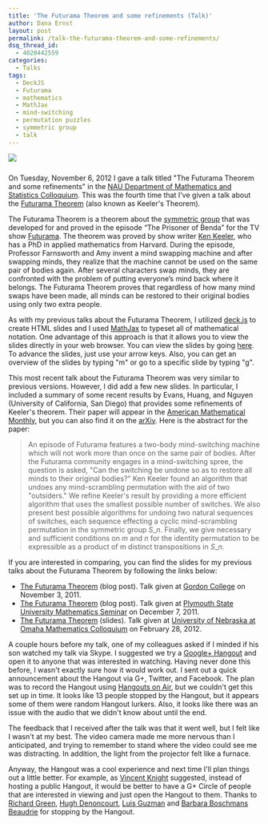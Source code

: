 ```yaml
---
title: 'The Futurama Theorem and some refinements (Talk)'
author: Dana Ernst
layout: post
permalink: /talk-the-futurama-theorem-and-some-refinements/
dsq_thread_id:
  - 4020442559
categories:
  - Talks
tags:
  - DeckJS
  - Futurama
  - mathematics
  - MathJax
  - mind-switching
  - permutation puzzles
  - symmetric group
  - talk
---
```


<div class="text-center">
<img src="{{ site.baseurl }}/images/FuturamaTheoremBoard.png" class="img-rounded" img style="margin-bottom: 10px" />
</div>

On Tuesday, November 6, 2012 I gave a talk titled "The Futurama Theorem and some refinements" in the [NAU Department of Mathematics and Statistics Colloquium][1]. This was the fourth time that I've given a talk about the [Futurama Theorem][2] (also known as Keeler's Theorem).

The Futurama Theorem is a theorem about the [symmetric group][3] that was developed for and proved in the episode “The Prisoner of Benda” for the TV show [Futurama][4]. The theorem was proved by show writer [Ken Keeler][5], who has a PhD in applied mathematics from Harvard. During the episode, Professor Farnsworth and Amy invent a mind swapping machine and after swapping minds, they realize that the machine cannot be used on the same pair of bodies again. After several characters swap minds, they are confronted with the problem of putting everyone’s mind back where it belongs. The Futurama Theorem proves that regardless of how many mind swaps have been made, all minds can be restored to their original bodies using only two extra people.

As with my previous talks about the Futurama Theorem, I utilized [deck.js][6] to create HTML slides and I used [MathJax][7] to typeset all of mathematical notation. One advantage of this approach is that it allows you to view the slides directly in your web browser. You can view the slides by going [here][8]. To advance the slides, just use your arrow keys. Also, you can get an overview of the slides by typing "m" or go to a specific slide by typing "g".

This most recent talk about the Futurama Theorem was very similar to previous versions. However, I did add a few new slides. In particular, I included a summary of some recent results by Evans, Huang, and Nguyen (University of California, San Diego) that provides some refinements of Keeler's theorem. Their paper will appear in the [American Mathematical Monthly][9], but you can also find it on the [arXiv][10]. Here is the abstract for the paper:

> An episode of Futurama features a two-body mind-switching machine which will not work more than once on the same pair of bodies. After the Futurama community engages in a mind-switching spree, the question is asked, "Can the switching be undone so as to restore all minds to their original bodies?" Ken Keeler found an algorithm that undoes any mind-scrambling permutation with the aid of two "outsiders." We refine Keeler's result by providing a more efficient algorithm that uses the smallest possible number of switches. We also present best possible algorithms for undoing two natural sequences of switches, each sequence effecting a cyclic mind-scrambling permutation in the symmetric group $S\_n$. Finally, we give necessary and sufficient conditions on $m$ and $n$ for the identity permutation to be expressible as a product of m distinct transpositions in $S\_n$.

If you are interested in comparing, you can find the slides for my previous talks about the Futurama Theorem by following the links below:

  * [The Futurama Theorem][11] (blog post). Talk given at [Gordon College][12] on November 3, 2011.
  * [The Futurama Theorem][13] (blog post). Talk given at [Plymouth State University Mathematics Seminar][14] on December 7, 2011.
  * [The Futurama Theorem][15] (slides). Talk given at [University of Nebraska at Omaha Mathematics Colloquium][16] on February 28, 2012.

A couple hours before my talk, one of my colleagues asked if I minded if his son watched my talk via Skype. I suggested we try a [Google+ Hangout][17] and open it to anyone that was interested in watching. Having never done this before, I wasn't exactly sure how it would work out. I sent out a quick announcement about the Hangout via G+, Twitter, and Facebook. The plan was to record the Hangout using [Hangouts on Air][18], but we couldn't get this set up in time. It looks like 13 people stopped by the Hangout, but it appears some of them were random Hangout lurkers. Also, it looks like there was an issue with the audio that we didn't know about until the end.

The feedback that I received after the talk was that it went well, but I felt like I wasn't at my best. The video camera made me more nervous than I anticipated, and trying to remember to stand where the video could see me was distracting. In addition, the light from the projector felt like a furnace.

Anyway, the Hangout was a cool experience and next time I'll plan things out a little better. For example, as [Vincent Knight][19] suggested, instead of hosting a public Hangout, it would be better to have a G+ Circle of people that are interested in viewing and just open the Hangout to them. Thanks to [Richard Green][20], [Hugh Denoncourt][21], [Luis Guzman][22] and [Barbara Boschmans Beaudrie][23] for stopping by the Hangout.

 [1]: http://www.cefns.nau.edu/~falk/seminars/scheduleF12.html
 [2]: http://theinfosphere.org/Futurama_theorem
 [3]: http://en.wikipedia.org/wiki/Symmetric_group
 [4]: http://en.wikipedia.org/wiki/Futurama
 [5]: http://en.wikipedia.org/wiki/Ken_Keeler
 [6]: http://imakewebthings.github.com/deck.js
 [7]: http://www.mathjax.org/
 [8]: http://danaernst.com/talks/NAUFall2012/slides/NAUFall2012Talk.html
 [9]: http://www.maa.org/pubs/monthly.html
 [10]: http://arxiv.org/abs/1204.6086
 [11]: http://danaernst.com/talk-the-futurama-theorem/
 [12]: http://www.math-cs.gordon.edu/
 [13]: http://danaernst.com/talk-the-futurama-theorem-2/
 [14]: http://www.plymouth.edu/department/math/seminars/
 [15]: http://danaernst.com/talks/DeckJS/UNOTalk2012/UNOTalk2012.html
 [16]: http://www.unomaha.edu/math/colloquia.php
 [17]: http://www.google.com/+/learnmore/hangouts/
 [18]: http://www.google.com/+/learnmore/hangouts/onair.html
 [19]: http://www.vincent-knight.com/
 [20]: http://math.colorado.edu/~rmg/
 [21]: https://plus.google.com/101251637892806290732/about
 [22]: http://luisrguzmanjr.wordpress.com/
 [23]: http://oak.ucc.nau.edu/bmb9/
